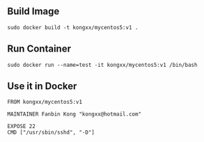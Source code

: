 
## Build Image
``` shell
sudo docker build -t kongxx/mycentos5:v1 .
```

## Run Container
``` shell
sudo docker run --name=test -it kongxx/mycentos5:v1 /bin/bash
```

## Use it in Docker
``` shell
FROM kongxx/mycentos5:v1

MAINTAINER Fanbin Kong "kongxx@hotmail.com"

EXPOSE 22
CMD ["/usr/sbin/sshd", "-D"]
```
